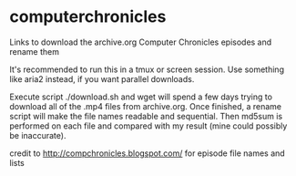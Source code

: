 # computerchronicles
Links to download the archive.org Computer Chronicles episodes and rename them

It's recommended to run this in a tmux or screen session. Use something like aria2 instead, if you want parallel downloads.

Execute script ./download.sh and wget will spend a few days trying to download all of the .mp4 files from archive.org. Once finished, a rename script will make the file names readable and sequential. Then md5sum is performed on each file and compared with my result (mine could possibly be inaccurate).

credit to http://compchronicles.blogspot.com/ for episode file names and lists
